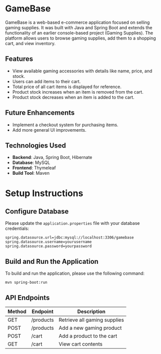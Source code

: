 # GameBase  

GameBase is a web-based e-commerce application focused on selling gaming supplies. It was built with Java and Spring Boot and extends the functionality of an earlier console-based project (Gaming Supplies). The platform allows users to browse gaming supplies, add them to a shopping cart, and view inventory.  

## Features  

- View available gaming accessories with details like name, price, and stock.  
- Users can add items to their cart.
- Total price of all cart items is displayed for reference.
- Product stock increases when an item is removed from the cart.
- Product stock decreases when an item is added to the cart.  

## Future Enhancements  

- Implement a checkout system for purchasing items.  
- Add more general UI improvements.

## Technologies Used  

- **Backend**: Java, Spring Boot, Hibernate 
- **Database**: MySQL  
- **Frontend**: Thymeleaf  
- **Build Tool**: Maven  

# Setup Instructions  

## Configure Database

Please update the `application.properties` file with your database credentials:

```
spring.datasource.url=jdbc:mysql://localhost:3306/gamebase
spring.datasource.username=yourusername
spring.datasource.password=yourpassword
```

## Build and Run the Application

To build and run the application, please use the following command:

```
mvn spring-boot:run
```

## API Endpoints

| Method | Endpoint      | Description                          |
|--------|---------------|--------------------------------------|
| GET    | /products     | Retrieve all gaming supplies         |
| POST   | /products     | Add a new gaming product             |
| POST   | /cart         | Add a product to the cart            |
| GET    | /cart         | View cart contents                   |
